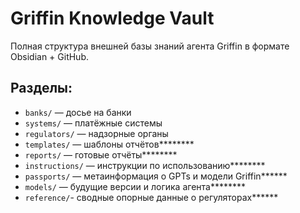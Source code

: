 # Griffin Knowledge Vault

Полная структура внешней базы знаний агента Griffin в формате Obsidian + GitHub.

## Разделы:
- `banks/` — досье на банки
- `systems/` — платёжные системы
- `regulators/` — надзорные органы
- `templates/` — шаблоны отчётов********
- `reports/` — готовые отчёты********
- `instructions/` — инструкции по использованию********
- `passports/` — метаинформация о GPTs и модели Griffin******
- `models/` — будущие версии и логика агента********
- `reference/`- сводные опорные данные о регуляторах******
